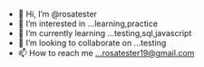 - 👋 Hi, I’m @rosatester
- 👀 I’m interested in ...learning,practice
- 🌱 I’m currently learning ...testing,sql,javascript
- 💞️ I’m looking to collaborate on ...testing
- 📫 How to reach me ...rosatester19@gmail.com

<!---
rosatester/rosatester is a ✨ special ✨ repository because its `README.md` (this file) appears on your GitHub profile.
You can click the Preview link to take a look at your changes.
--->
